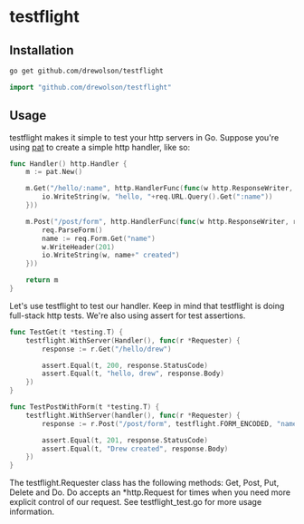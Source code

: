 # testflight

## Installation

```bash
go get github.com/drewolson/testflight
```

```go
import "github.com/drewolson/testflight"
```

## Usage

testflight makes it simple to test your http servers in Go. Suppose you're using [pat](https://github.com/bmizerany/pat) to create a simple http handler, like so:

```go
func Handler() http.Handler {
	m := pat.New()

	m.Get("/hello/:name", http.HandlerFunc(func(w http.ResponseWriter, req *http.Request) {
		io.WriteString(w, "hello, "+req.URL.Query().Get(":name"))
	}))

	m.Post("/post/form", http.HandlerFunc(func(w http.ResponseWriter, req *http.Request) {
		req.ParseForm()
		name := req.Form.Get("name")
		w.WriteHeader(201)
		io.WriteString(w, name+" created")
	}))

	return m
}
```

Let's use testflight to test our handler. Keep in mind that testflight is doing full-stack http tests. We're also using assert for test assertions.

```go
func TestGet(t *testing.T) {
	testflight.WithServer(Handler(), func(r *Requester) {
		response := r.Get("/hello/drew")

		assert.Equal(t, 200, response.StatusCode)
		assert.Equal(t, "hello, drew", response.Body)
	})
}

func TestPostWithForm(t *testing.T) {
	testflight.WithServer(handler(), func(r *Requester) {
		response := r.Post("/post/form", testflight.FORM_ENCODED, "name=Drew")

		assert.Equal(t, 201, response.StatusCode)
		assert.Equal(t, "Drew created", response.Body)
	})
}
```

The testflight.Requester class has the following methods: Get, Post, Put, Delete and Do. Do accepts an *http.Request for times when you need more explicit control of our request. See testflight_test.go for more usage information.
